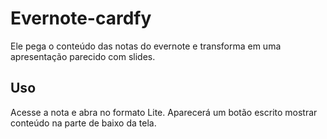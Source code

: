 # Evernote-cardfy

Ele pega o conteúdo das notas do evernote e transforma em uma apresentação parecido com slides.

## Uso

Acesse a nota e abra no formato Lite.
Aparecerá um botão escrito mostrar conteúdo na parte de baixo da tela.